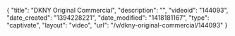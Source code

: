 {
    "title": "DKNY Original Commercial",
    "description": "",
    "videoid": "144093",
    "date_created": "1394228221",
    "date_modified": "1418181167",
    "type": "captivate",
    "layout": "video",
    "url": "\/v\/dkny-original-commercial\/144093"
}